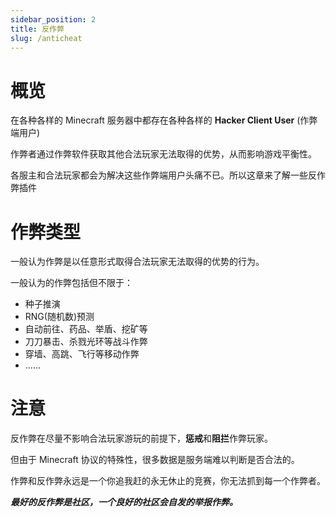 ```yaml
---
sidebar_position: 2
title: 反作弊
slug: /anticheat
---
```


# 概览

在各种各样的 Minecraft 服务器中都存在各种各样的 **Hacker Client User** (作弊端用户)

作弊者通过作弊软件获取其他合法玩家无法取得的优势，从而影响游戏平衡性。

各服主和合法玩家都会为解决这些作弊端用户头痛不已。所以这章来了解一些反作弊插件

# 作弊类型

一般认为作弊是以任意形式取得合法玩家无法取得的优势的行为。

一般认为的作弊包括但不限于：

- 种子推演
- RNG(随机数)预测
- 自动前往、药品、举盾、挖矿等
- 刀刀暴击、杀戮光环等战斗作弊
- 穿墙、高跳、飞行等移动作弊
- ......

# 注意

反作弊在尽量不影响合法玩家游玩的前提下，**惩戒**和**阻拦**作弊玩家。

但由于 Minecraft 协议的特殊性，很多数据是服务端难以判断是否合法的。

作弊和反作弊永远是一个你追我赶的永无休止的竞赛，你无法抓到每一个作弊者。

**_最好的反作弊是社区，一个良好的社区会自发的举报作弊。_**
